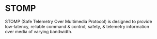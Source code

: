 # STOMP
STOMP (Safe Telemetry Over Multimedia Protocol) is designed to provide low-latency, reliable command &amp; control, safety, &amp; telemetry information over media of varying bandwidth.
